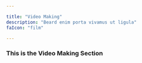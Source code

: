 ```yaml
---

title: "Video Making"
description: "Beard enim porta vivamus ut ligula"
faIcon: "film"

---
```


### This is the Video Making Section 